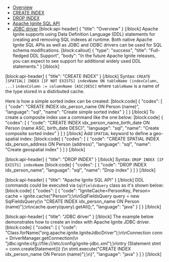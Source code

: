 * [Overview](#section-overview)
* [CREATE INDEX](#section-create-index)
* [DROP INDEX](#section-drop-index)
* [Apache Ignite SQL API](#section-apache-ignite-sql-api)
* [JDBC driver](#section-jdbc-driver)
[block:api-header]
{
  "title": "Overview"
}
[/block]
Apache Ignite supports using Data Definition Language (DDL) statements for creating and removing SQL indexes at runtime. Both native Apache Ignite SQL APIs as well as JDBC and ODBC drivers can be used for SQL schema modifications.
[block:callout]
{
  "type": "success",
  "title": "Full-fledged DDL Support",
  "body": "In the future Apache Ignite releases, you can expect to see support for additional widely used DDL statements."
}
[/block]

[block:api-header]
{
  "title": "CREATE INDEX"
}
[/block]
Syntax:
`CREATE [SPATIAL] INDEX [IF NOT EXISTS] indexName ON tableName (indexColumn, ...)`
`indexColumn := columnName [ASC|DESC]` where `tableName` is a name of the type stored in a distirbuted cache.

Here is how a simple sorted index can be created:​
[block:code]
{
  "codes": [
    {
      "code": "CREATE INDEX idx_person_name ON Person (name)",
      "language": "sql",
      "name": "Create simple sorted index"
    }
  ]
}
[/block]
To create a composite index use a command like the one below:
[block:code]
{
  "codes": [
    {
      "code": "CREATE INDEX idx_person_name_birth_date ON Person (name ASC, birth_date DESC)",
      "language": "sql",
      "name": "Create composite sorted index"
    }
  ]
}
[/block]
Add `SPATIAL` keyword to define a geo-spatial index:
[block:code]
{
  "codes": [
    {
      "code": "CREATE SPATIAL INDEX idx_person_address ON Person (address)",
      "language": "sql",
      "name": "Create geospatial index"
    }
  ]
}
[/block]

[block:api-header]
{
  "title": "DROP INDEX"
}
[/block]
Syntax:
`DROP INDEX [IF EXISTS] indexName`
[block:code]
{
  "codes": [
    {
      "code": "DROP INDEX idx_person_name",
      "language": "sql",
      "name": "Drop index"
    }
  ]
}
[/block]

[block:api-header]
{
  "title": "Apache Ignite SQL API"
}
[/block]
DDL commands could be executed via `SqlFieldsQuery` class as it's shown below:
[block:code]
{
  "codes": [
    {
      "code": "IgniteCache<PersonKey, Person> cache = ignite.cache(\"Person\");\n\nSqlFieldsQuery query = new SqlFieldsQuery(\n    \"CREATE INDEX idx_person_name ON Person (name)\");\n\ncache.query(query).getAll();",
      "language": "java"
    }
  ]
}
[/block]

[block:api-header]
{
  "title": "JDBC driver"
}
[/block]
The example below demonstrates how to create an index with Apache Ignite JDBC driver.
[block:code]
{
  "codes": [
    {
      "code": "Class.forName(\"org.apache.ignite.IgniteJdbcDriver\");\n\nConnection conn = DriverManager.getConnection(\n    \"jdbc:ignite:cfg://file:///etc/config/ignite-jdbc.xml\");\n\ntry (Statement stmt = conn.createStatement()) {\n    stmt.execute(\"CREATE INDEX idx_person_name ON Person (name)\");\n}",
      "language": "java"
    }
  ]
}
[/block]